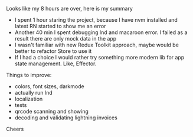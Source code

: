 Looks like my 8 hours are over, here is my summary

- I spent 1 hour staring the project, because I have nvm installed and latest RN started to show me an error
- Another 40 min I spent debugging lnd and macaroon error. I failed as a result there are only mock data in the app
- I wasn't familiar with new Redux Toolkit approach, maybe would be better to refactor Store to use it
- If I had a choice I would rather try something more modern lib for app state management. Like, Effector.

Things to improve:
- colors, font sizes, darkmode
- actually run lnd
- localization
- tests
- qrcode scanning and showing
- decoding and validating lightning invoices

Cheers
